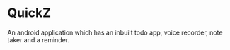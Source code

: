 # QuickZ
An android application which has an inbuilt todo app, voice recorder, note taker and a reminder.

